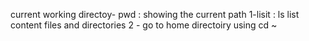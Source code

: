 current working directoy- pwd : showing the current path
1-lisit : ls list content files and directories
2 - go to home directoiry using cd ~
